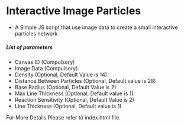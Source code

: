 # Interactive Image Particles
* A Simple JS script that use image data to create a small interactive particles network

##### List of parameters
 - Canvas ID (Compulsory)
 - Image Data (Compulsory)
 - Density (Optional, Default Value is 14)
 - Distance Between Particles (Optional, Default value is 28)
 - Base Radius (Optional, Default Value is 2)
 - Max Line Thickness (Optional, Default value is 1)
 - Reaction Sensitivity (Optional, Default Value is 2)
 - Line Thickness (Optional, Default value is 1)
 
For More Details Please refer to index.html file.